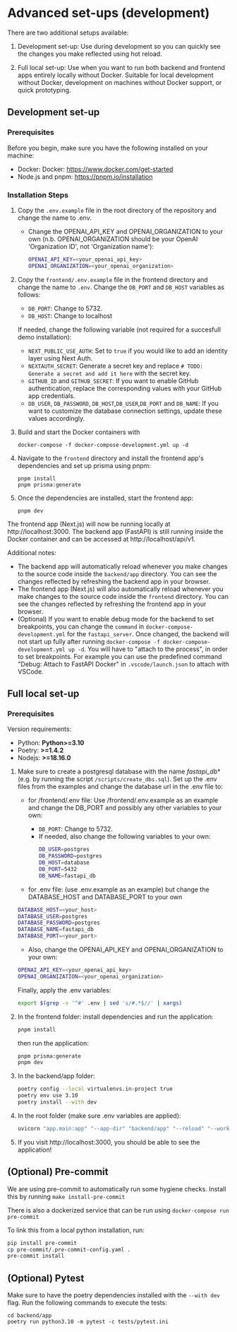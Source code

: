 # Advanced set-ups (development)

There are two additional setups available:
1. Development set-up: Use during development so you can quickly see the changes you make reflected using hot reload.

2. Full local set-up: Use when you want to run both backend and frontend apps entirely locally without Docker. Suitable for local development without Docker, development on machines without Docker support, or quick prototyping.

## Development set-up

### Prerequisites
Before you begin, make sure you have the following installed on your machine:
- Docker: Docker: https://www.docker.com/get-started
- Node.js and pnpm: https://pnpm.io/installation

### Installation Steps

1. Copy the `.env.example` file in the root directory of the repository and change the name to .env.
   - Change the OPENAI_API_KEY and OPENAI_ORGANIZATION to your own (n.b. OPENAI_ORGANIZATION should be your OpenAI 'Organization ID', not 'Organization name'):
      ```sh
      OPENAI_API_KEY=<your_openai_api_key>
      OPENAI_ORGANIZATION=<your_openai_organization>
      ```
2. Copy the `frontend/.env.example` file in the frontend directory and change the name to `.env`. Change the `DB_PORT` and `DB_HOST` variables as follows:
   - `DB_PORT`: Change to 5732.
   - `DB_HOST`: Change to localhost

   If needed, change the following variable (not required for a succesfull demo installation):
   - `NEXT_PUBLIC_USE_AUTH`: Set to `true` if you would like to add an identity layer using Next Auth.
   - `NEXTAUTH_SECRET`: Generate a secret key and replace `# TODO: Generate a secret and add it here` with the secret key.
   - `GITHUB_ID` and `GITHUB_SECRET`: If you want to enable GitHub authentication, replace the corresponding values with your GitHub app credentials.
   - `DB_USER`, `DB_PASSWORD`, `DB_HOST`,`DB_USER`,`DB_PORT` and `DB_NAME`: If you want to customize the database connection settings, update these values accordingly.

3. Build and start the Docker containers with
   ```
   docker-compose -f docker-compose-development.yml up -d
   ```

4. Navigate to the `frontend` directory and install the frontend app's dependencies and set up prisma using pnpm:
   ```
   pnpm install
   pnpm prisma:generate
   ```

5. Once the dependencies are installed, start the frontend app:
   ```
   pnpm dev
   ```

The frontend app (Next.js) will now be running locally at http://localhost:3000. The backend app (FastAPI) is still running inside the Docker container and can be accessed at http://localhost/api/v1.

Additional notes:
- The backend app will automatically reload whenever you make changes to the source code inside the `backend/app` directory. You can see the changes reflected by refreshing the backend app in your browser.
- The frontend app (Next.js) will also automatically reload whenever you make changes to the source code inside the `frontend` directory. You can see the changes reflected by refreshing the frontend app in your browser.
- (Optional) If you want to enable debug mode for the backend to set breakpoints, you can change the `command` in `docker-compose-development.yml` for the `fastapi_server`. Once changed, the backend will not start up fully after running `docker-compose -f docker-compose-development.yml up -d`. You will have to "attach to the process", in order to set breakpoints. For example you can use the predefined command "Debug: Attach to FastAPI Docker" in `.vscode/launch.json` to attach with VSCode.

## Full local set-up

### Prerequisites
Version requirements:
* Python: **Python>=3.10**
* Poetry: **>=1.4.2**
* Nodejs: **>=18.16.0**

1. Make sure to create a postgresql database with the name *fastapi_db** (e.g. by running the script `/scripts/create_dbs.sql`).
Set up the .env files from the examples and change the database url in the .env file to:

   - for /frontend/.env file: Use /frontend/.env.example as an example and change the DB_PORT and possibly any other variables to your own:
      - `DB_PORT`: Change to 5732.
      - If needed, also change the following variables to your own:
         ```sh
         DB_USER=postgres
         DB_PASSWORD=postgres
         DB_HOST=database
         DB_PORT=5432
         DB_NAME=fastapi_db
         ```

   - for .env file: (use .env.example as an example) but change the DATABASE_HOST and DATABASE_PORT to your own
   ```sh
   DATABASE_HOST=<your_host>
   DATABASE_USER=postgres
   DATABASE_PASSWORD=postgres
   DATABASE_NAME=fastapi_db
   DATABASE_PORT=<your_port>
   ```
   - Also, change the OPENAI_API_KEY and OPENAI_ORGANIZATION to your own:
   ```sh
   OPENAI_API_KEY=<your_openai_api_key>
   OPENAI_ORGANIZATION=<your_openai_organization>
   ```

   Finally, apply the .env variables:
   ```sh
   export $(grep -v '^#' .env | sed 's/#.*$//' | xargs)
   ```

2. In the frontend folder:
   install dependencies and run the application:
   ```sh
   pnpm install
   ```
   then run the application:
   ```sh
   pnpm prisma:generate
   pnpm dev
   ```

3. In the backend/app folder:
   ```sh
   poetry config --local virtualenvs.in-project true
   poetry env use 3.10
   poetry install --with dev
   ```

4. In the root folder (make sure .env variables are applied):
   ```sh
   uvicorn "app.main:app" "--app-dir" "backend/app" "--reload" "--workers" "1" "--host" "0.0.0.0" "--port" "9090"
   ```

5. If you visit http://localhost:3000, you should be able to see the application!


## (Optional) Pre-commit

We are using pre-commit to automatically run some hygiene checks. Install this by running `make install-pre-commit`

There is also a dockerized service that can be run using `docker-compose run pre-commit`

To link this from a local python installation, run:
```sh
pip install pre-commit
cp pre-commit/.pre-commit-config.yaml .
pre-commit install
```

## (Optional) Pytest

Make sure to have the poetry dependencies installed with the `--with dev` flag.
Run the following commands to execute the tests:
```python3.10
cd backend/app
poetry run python3.10 -m pytest -c tests/pytest.ini
```
